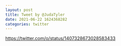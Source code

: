 ```yaml
--- 
layout: post 
title: Tweet by @JudaTyler 
date: 2021-06-22 1624368282 
categories: twitter 
--- 
```

https://twitter.com/o/status/1407328673028583433